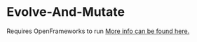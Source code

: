 # Evolve-And-Mutate

Requires OpenFrameworks to run
<a href='http://doc.gold.ac.uk/compartsblog/index.php/work/evolve-and-mutate/'>More info can be found here.</a>
